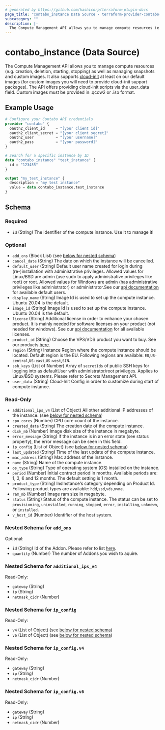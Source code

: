 ```yaml
---
# generated by https://github.com/hashicorp/terraform-plugin-docs
page_title: "contabo_instance Data Source - terraform-provider-contabo-sdkv2"
subcategory: ""
description: |-
  The Compute Management API allows you to manage compute resources (e.g. creation, deletion, starting, stopping) as well as managing snapshots and custom images. It also supports cloud-init https://cloud-init.io/ at least on our default images (for custom images you will need to provide cloud-init support packages). The API offers providing cloud-init scripts via the user_data field. Custom images must be provided in .qcow2 or .iso format.
---
```


# contabo_instance (Data Source)

The Compute Management API allows you to manage compute resources (e.g. creation, deletion, starting, stopping) as well as managing snapshots and custom images. It also supports [cloud-init](https://cloud-init.io/) at least on our default images (for custom images you will need to provide cloud-init support packages). The API offers providing cloud-init scripts via the user_data field. Custom images must be provided in .qcow2 or .iso format.

## Example Usage

```terraform
# Configure your Contabo API credentials
provider "contabo" {
  oauth2_client_id     = "[your client id]"
  oauth2_client_secret = "[your client secret]"
  oauth2_user          = "[your username]"
  oauth2_pass          = "[your password]"
}

# Search for a specific instance by ID
data "contabo_instance" "test_instance" {
  id = "123455"
}

output "my_test_instance" {
  description = "my test instance"
  value = data.contabo_instance.test_instance
}
```

<!-- schema generated by tfplugindocs -->
## Schema

### Required

- `id` (String) The identifier of the compute instance. Use it to manage it!

### Optional

- `add_ons` (Block List) (see [below for nested schema](#nestedblock--add_ons))
- `cancel_date` (String) The date on which the instance will be cancelled.
- `default_user` (String) Default user name created for login during (re-)installation with administrative privileges. Allowed values for Linux/BSD are admin (use sudo to apply administrative privileges like root) or root. Allowed values for Windows are admin (has administrative privileges like administrator) or administrator.See our [api documentation](https://api.contabo.com/#tag/Instances/operation/createInstance) for available default users.
- `display_name` (String) Image Id is used to set up the compute instance. Ubuntu 20.04 is the default.
- `image_id` (String) Image Id is used to set up the compute instance. Ubuntu 20.04 is the default.
- `license` (String) Additional license in order to enhance your chosen product. It is mainly needed for software licenses on your product (not needed for windows). See our [api documentation](https://api.contabo.com/#tag/Instances/operation/createInstance) for all available licenses.
- `product_id` (String) Choose the VPS/VDS product you want to buy. See our products [here](https://api.contabo.com/#tag/Instances/operation/createInstance).
- `region` (String) Instance Region where the compute instance should be located. Default region is the EU. Following regions are available: `EU`,`US-central`,`US-east`,`US-west`,`SIN`.
- `ssh_keys` (List of Number) Array of `secretIds` of public SSH keys for logging into as defaultUser with administrator/root privileges. Applies to Linux/BSD systems. Please refer to Secrets Management API.
- `user_data` (String) Cloud-Init Config in order to customize during start of compute instance.

### Read-Only

- `additional_ips_v4` (List of Object) All other additional IP addresses of the instance. (see [below for nested schema](#nestedatt--additional_ips_v4))
- `cpu_cores` (Number) CPU core count of the instance.
- `created_date` (String) The creation date of the compute instance.
- `disk_mb` (Number) Image disk size of the instance in megabyte.
- `error_message` (String) If the instance is in an error state (see status property), the error message can be seen in this field.
- `ip_config` (List of Object) (see [below for nested schema](#nestedatt--ip_config))
- `last_updated` (String) Time of the last update of the compute instance.
- `mac_address` (String) Mac address of the instance.
- `name` (String) Name of the compute instance.
- `os_type` (String) Type of operating system (OS) installed on the instance.
- `period` (Number) Initial contract period in months. Available periods are: 1, 3, 6 and 12 months. The default setting is 1 month.
- `product_type` (String) InsInstance's category depending on Product Id. Following product types are available: `hdd`,`ssd`,`vds`,`nvme`.
- `ram_mb` (Number) Image ram size in megabyte.
- `status` (String) Status of the compute instance. The status can be set to `provisioning`, `uninstalled`, `running`, `stopped`, `error`, `installing`, `unknown`, or `installed`.
- `v_host_id` (Number) Identifier of the host system.

<a id="nestedblock--add_ons"></a>
### Nested Schema for `add_ons`

Optional:

- `id` (String) Id of the Addon. Please refer to list [here](https://contabo.com/en/product-list/?show_ids=true).
- `quantity` (Number) The number of Addons you wish to aquire.


<a id="nestedatt--additional_ips_v4"></a>
### Nested Schema for `additional_ips_v4`

Read-Only:

- `gateway` (String)
- `ip` (String)
- `netmask_cidr` (Number)


<a id="nestedatt--ip_config"></a>
### Nested Schema for `ip_config`

Read-Only:

- `v4` (List of Object) (see [below for nested schema](#nestedobjatt--ip_config--v4))
- `v6` (List of Object) (see [below for nested schema](#nestedobjatt--ip_config--v6))

<a id="nestedobjatt--ip_config--v4"></a>
### Nested Schema for `ip_config.v4`

Read-Only:

- `gateway` (String)
- `ip` (String)
- `netmask_cidr` (Number)


<a id="nestedobjatt--ip_config--v6"></a>
### Nested Schema for `ip_config.v6`

Read-Only:

- `gateway` (String)
- `ip` (String)
- `netmask_cidr` (Number)

